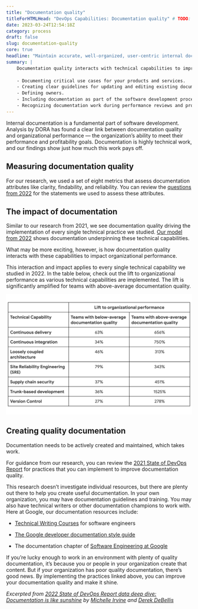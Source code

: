 ```yaml
---
title: "Documentation quality"
titleForHTMLHead: "DevOps Capabilities: Documentation quality" # TODO: can we DRY this out?
date: 2023-03-24T12:54:18Z
category: process
draft: false
slug: documentation-quality
core: true
headline: "Maintain accurate, well-organized, user-centric internal documentation to empower teams throughout the software development process."
summary: |
    Documentation quality interacts with technical capabilities to improve organizational performance. This interaction dramatically amplifies the impact that software teams can deliver toward achieving an organization's overarching goals. Practices which contribute to documentation quality include:

    - Documenting critical use cases for your products and services. 
    - Creating clear guidelines for updating and editing existing documentation.
    - Defining owners.
    - Including documentation as part of the software development process.
    - Recognizing documentation work during performance reviews and promotions.
---
```


Internal documentation is a fundamental part of software development. Analysis by DORA has found a clear link between documentation quality and organizational performance — the organization’s ability to meet their performance and profitability goals. Documentation is highly technical work, and our findings show just how much this work pays off. 

## Measuring documentation quality
For our research, we used a set of eight metrics that assess documentation attributes like clarity, findability, and reliability. You can review the [questions from 2022](http://localhost:1313/research/archives/2022/?tab_archives=questions) for the statements we used to assess these attributes.


## The impact of documentation
Similar to our research from 2021, we see documentation quality driving the implementation of every single technical practice we studied. [Our model from 2022](http://localhost:1313/research/archives/2022/?tab_archives=structural-equation-model) shows documentation underpinning these technical capabilities.

What may be more exciting, however, is how documentation quality interacts with these capabilities to impact organizational performance.

This interaction and impact applies to every single technical capability we studied in 2022. In the table below, check out the lift to organizational performance as various technical capabilities are implemented. The lift is significantly amplified for teams with above-average documentation quality.

![Documentation lifts organizational performance](./impact-of-documentation.jpg)

## Creating quality documentation
Documentation needs to be actively created and maintained, which takes work.

For guidance from our research, you can review the [2021 State of DevOps Report](/publications/pdf/state-of-devops-2021.pdf) for practices that you can implement to improve documentation quality.

This research doesn’t investigate individual resources, but there are plenty out there to help you create useful documentation. In your own organization, you may have documentation guidelines and training. You may also have technical writers or other documentation champions to work with. Here at Google, our documentation resources include: 

- [Technical Writing Courses](https://developers.google.com/tech-writing) for software engineers

- [The Google developer documentation style guide](https://developers.google.com/style)

- The documentation chapter of [Software Engineering at Google](https://www.oreilly.com/library/view/software-engineering-at/9781492082781/)

If you’re lucky enough to work in an environment with plenty of quality documentation, it’s because you or people in your organization create that content. But if your organization has poor quality documentation, there’s good news. By implementing the practices linked above, you can improve your documentation quality and make it shine.


_Excerpted from [2022 State of DevOps Report data deep dive: Documentation is like sunshine](https://cloud.google.com/blog/products/devops-sre/deep-dive-into-2022-state-of-devops-report-on-documentation) by [Michelle Irvine](/research/team/#michelle-irvine) and [Derek DeBellis](/research/team/#derek-debellis)_